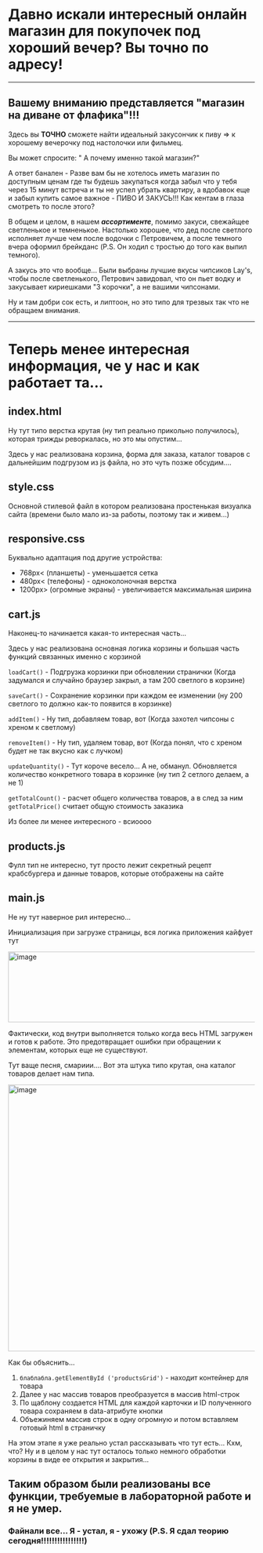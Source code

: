 # Давно искали интересный онлайн магазин для покупочек под хороший вечер? Вы точно по адресу!
----------
## Вашему вниманию представляется "магазин на диване от флафика"!!!
Здесь вы **ТОЧНО** сможете найти идеальный закусончик к пиву => к хорошему вечерочку под настолочки или фильмец.

Вы может спросите: " А почему именно такой магазин?"

А ответ банален - Разве вам бы не хотелось иметь магазин по доступным ценам где ты будешь закупаться когда забыл что у тебя через 15 минут встреча и ты не успел убрать квартиру, а вдобавок еще и забыл купить самое важное - ПИВО И ЗАКУСЬ!!! Как кентам в глаза смотреть то после этого?

В общем и целом, в нашем ***ассортименте***, помимо закуси, свежайщее светленькое и темненькое. Настолько хорошее, что дед после светлого исполняет лучше чем после водочки с Петровичем, а после темного вчера оформил брейкданс (P.S. Он ходил с тростью до того как выпил темного).

А закусь это что вообще... Были выбраны лучшие вкусы чипсиков Lay's, чтобы после светленького, Петрович завидовал, что он пьет водку и закусывает кириешками "3 корочки", а не вашими чипсонами.

Ну и там добри сок есть, и липтоон, но это типо для трезвых так что не обращаем внимания.

-----

# Теперь менее интересная информация, че у нас и как работает та...

## index.html

Ну тут типо верстка крутая (ну тип реально прикольно получилось), которая трижды реворкалась, но это мы опустим...

Здесь у нас реализована корзина, форма для заказа, каталог товаров с дальнейшим подгрузом из js файла, но это чуть позже обсудим.... 

## style.css

Основной стилевой файл в котором реализована простенькая визуалка сайта (времени было мало из-за работы, поэтому так и живем...)

## responsive.css

Буквально адаптация под другие устройства:

- 768px< (планшеты) - уменьшается сетка
- 480px< (телефоны) - одноколоночная верстка
- 1200px> (огромные экраны) - увеличивается максимальная ширина

## cart.js

Наконец-то начинается какая-то интересная часть...

Здесь у нас реализована основная логика корзины и большая часть функций связанных именно с корзиной

`loadCart()` - Подгрузка корзинки при обновлении странички (Когда задумался и случайно браузер закрыл, а там 200 светлого в корзине)

`saveCart()` - Сохранение корзинки при каждом ее изменении (ну 200 светлого то должно как-то появится в корзинке)

`addItem()` - Ну тип, добавляем товар, вот (Когда захотел чипсоны с хреном к светлому)

`removeItem()` - Ну тип, удаляем товар, вот (Когда понял, что с хреном будет не так вкусно как с лучком) 

`updateQuantity()` - Тут короче весело... А не, обманул. Обновляется количество конкретного товара в корзинке (ну тип 2 сетлого делаем, а не 1)

`getTotalCount()` - расчет общего количества товаров, а в след за ним `getTotalPrice()` считает общую стоимость заказика

Из более ли менее интересного - всиоооо

## products.js

Фулл тип не интересно, тут просто лежит секретный рецепт крабсбургера и данные товаров, которые отображены на сайте

## main.js

Не ну тут наверное рил интересно...

Инициализация при загрузке страницы, вся логика приложения кайфует тут

<img width="790" height="144" alt="image" src="https://github.com/user-attachments/assets/6d045960-24bb-48eb-9ee2-37891940989b" />

Фактически, код внутри выполняется только когда весь HTML загружен и готов к работе. Это предотвращает ошибки при обращении к элементам, которых еще не существуют.

Тут ваще песня, смариии.... Вот эта штука типо крутая, она каталог товаров делает нам типа.

<img width="1319" height="544" alt="image" src="https://github.com/user-attachments/assets/17c98b1f-47c3-49be-be5a-0087625d07a3" />

Как бы объяснить...
1. `блаблабла.getElementById ('productsGrid')` - находит контейнер для товара
2. Далее у нас массив товаров преобразуется в массив html-строк
3. По щаблону создается HTML для каждой карточки и ID полученного товара сохраняем в data-атрибуте кнопки
4. Объежиняем массив строк в одну огромную и потом вставляем готовый html в страничку

На этом этапе я уже реально устал рассказывать что тут есть... Кхм, что? Ну и в целом у нас тут осталось только немного обработки корзины в виде ее открытия и закрытия...

## Таким образом были реализованы все функции, требуемые в лабораторной работе и я не умер. 

### Файнали все... Я - устал, я - ухожу  (P.S. Я сдал теорию сегодня!!!!!!!!!!!!!!!!)




